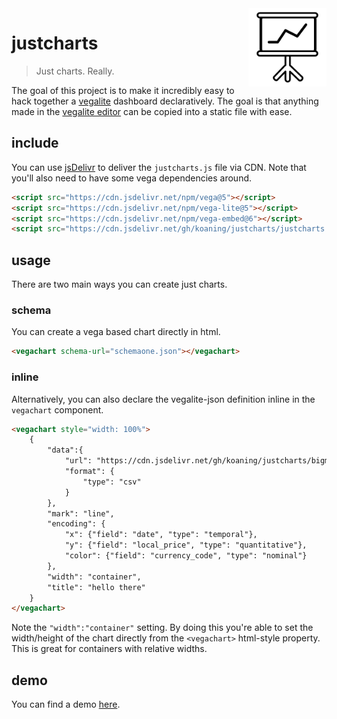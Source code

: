 <img src="icon.png" width=125 height=125 align="right">

# justcharts

> Just charts. Really.

The goal of this project is to make it incredibly easy to hack together a [vegalite](https://vega.github.io/vega-lite/) dashboard declaratively. The goal is that anything made in the [vegalite editor](https://vega.github.io/editor/#/) can be copied into a static file with ease.

## include 

You can use [jsDelivr](https://www.jsdelivr.com/?docs=gh) to deliver the `justcharts.js` file via CDN. Note
that you'll also need to have some vega dependencies around.

```html
<script src="https://cdn.jsdelivr.net/npm/vega@5"></script>
<script src="https://cdn.jsdelivr.net/npm/vega-lite@5"></script>
<script src="https://cdn.jsdelivr.net/npm/vega-embed@6"></script>
<script src="https://cdn.jsdelivr.net/gh/koaning/justcharts/justcharts.js"></script>
```

## usage

There are two main ways you can create just charts. 

### schema 

You can create a vega based chart directly in html. 

```html
<vegachart schema-url="schemaone.json"></vegachart>
```

### inline 

Alternatively, you can also declare the vegalite-json definition inline in the `vegachart` component. 

```html
<vegachart style="width: 100%">
    {
        "data":{
            "url": "https://cdn.jsdelivr.net/gh/koaning/justcharts/bigmac.csv",
            "format": {
                "type": "csv"
            }
        },
        "mark": "line",
        "encoding": {
            "x": {"field": "date", "type": "temporal"},
            "y": {"field": "local_price", "type": "quantitative"},
            "color": {"field": "currency_code", "type": "nominal"}
        },
        "width": "container",
        "title": "hello there"
    }
</vegachart>
```

Note the `"width":"container"` setting. By doing this you're able to set the width/height of the chart directly from the `<vegachart>` html-style property. This is great for containers with relative widths.

## demo 

You can find a demo [here](https://koaning.github.io/justcharts/).
